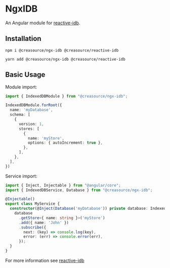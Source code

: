 # NgxIDB

An Angular module for [reactive-idb](https://github.com/creasource/reactive-idb).

## Installation

```
npm i @creasource/ngx-idb @creasource/reactive-idb
```

```
yarn add @creasource/ngx-idb @creasource/reactive-idb
```

## Basic Usage

Module import:
```ts
import { IndexedDBModule } from "@creasource/ngx-idb";

IndexedDBModule.forRoot({
  name: 'myDatabase',
  schema: [
    {
      version: 1,
      stores: [
        {
          name: 'myStore',
          options: { autoIncrement: true },
        },
      ],
    },
  ],
})
```

Service import:

```ts
import { Inject, Injectable } from "@angular/core";
import { IndexedDBService, Database } from "@creasource/ngx-idb";

@Injectable()
export class MyService {
  constructor(@Inject(Database('myDatabase')) private database: IndexedDBService) {
    database
      .getStore<{ name: string }>('myStore')
      .add({ name: 'John' })
      .subscribe({
        next: (key) => console.log(key),
        error: (err) => console.error(err),
      });
  }
}
```

For more information see [reactive-idb](https://github.com/creasource/reactive-idb)
